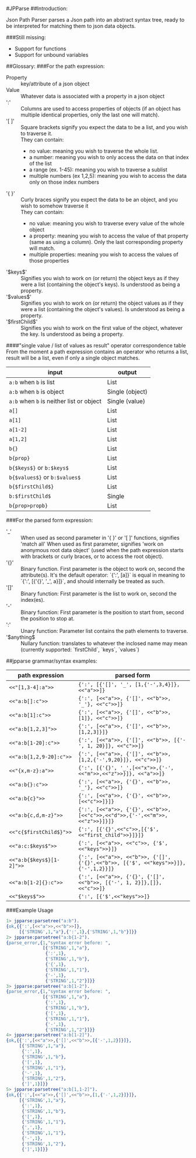 #JPParse
##Introduction:


Json Path Parser parses a Json path into an abstract syntax tree, ready to be interpreted for matching them to json data objects.

###Still missing:

- Support for functions
- Support for unbound variables

##Glossary:
###For the path expression:

<dl>
<dt>Property</dt>
    <dd>key/attribute of a json object</dd>
<dt>Value</dt>
   <dd>Whatever data is associated with a property in a json object</dd>
<dt>':'</dt>
    <dd>Columns are used to access properties of objects (if an object has multiple identical properties, only the last one will match).</dd>
<dt>'[ ]'</dt>
    <dd>Square brackets signify you expect the data to be a list, and you wish to traverse it.<br>
    They can contain:
<ul>       
 <li>no value: meaning you wish to traverse the whole list.</li>
      <li>  a number: meaning you wish to only access the data on that index of the list</li>
       <li> a range (ex. 1-45): meaning you wish to traverse a sublist</li>
        <li>multiple numbers (ex 1,2,5): meaning you wish to access the data only on those index numbers</li></ul></dd>

<dt>'{ }'</dt>
    <dd>Curly braces signify you expect the data to be an object, and you wish to somehow traverse it<br>
    They can contain:
       <ul><li> no value: meaning you wish to traverse every value of the whole object</li>
        <li>a property: meaning you wish to access the value of that property (same as using a column). Only the last corresponding property will match.</li>
       <li> multiple properties: meaning you wish to access the values of those properties</li></ul></dd>

<dt>'$keys$'</dt>
   <dd> Signifies you wish to work on (or return) the object keys as if they were a list (containing the object's keys). Is understood as being a property.</dd>
   
<dt>'$values$'</dt>
   <dd> Signifies you wish to work on (or return) the object values as if they were a list (containing the object's values). Is understood as being a property.</dd>
   
<dt>'$firstChild$'</dt>
    <dd>Signifies you wish to work on the first value of the object, whatever the key. Is understood as being a property.</dd>
</dl>

####"single value / list of values as result" operator correspondence table
From the moment a path expression contains an operator who returns a list, result will be a list, even if only a single object matches.

input | output
--- | ---
`a:b` when `b` is list | List 
`a:b` when `b` is object | Single (object) 
`a:b` when `b` is neither list or object | Single (value) 
`a[]` | List 
`a[1]` | List 
`a[1-2]` | List 
`a[1,2]` | List 
`b{}` | List 
`b{prop}` | List 
`b{$keys$}` or `b:$keys$` | List
`b{$values$}` or `b:$values$` | List
`b{$firstChild$}` | List 
`b:$firstChild$` | Single 
`b{prop>propb}` | List 


###For the parsed form expression:
<dl>
<dt>'_'</dt>
<dd>    When used as second parameter in '{ }' or '[ ]' functions, signifies 'match all'
    When used as first parameter, signifies 'work on anonymous root data object' (used when the path expression starts with brackets or curly braces, or to access the root object).</dd>

<dt>'{}'</dt>
    <dd>Binary function. First parameter is the object to work on, second the attribute(s).
    It's the default operator: `{':', [a]}` is equal in meaning to `{':', [{'{}', '_', a}]}`, and should internally be treated as such.</dd>

<dt>'[]'</dt>
    <dd>Binary function: First parameter is the list to work on, second the index(es).</dd>

<dt>'-'</dt>
    <dd>Binary function: First parameter is the position to start from, second the position to stop at.</dd>

<dt>':'</dt>
    <dd>Unary function: Parameter list contains the path elements to traverse.</dd>

<dt>'$anything$</dt>
    <dd>Nullary function: translates to whatever the inclosed name may mean (currently supported: `firstChild`, `keys`, `values`)</dd>
       

##jpparse grammar/syntax examples:

path expression | parsed form
--- | ---
`<<"[1,3-4]:a">>` | `{':', [{'[]', '_', [1,{'-',3,4}]}, <<"a">>]}`
`<<"a:b[]:c">>` | `{':', [<<"a">>, {'[]', <<"b">>, '_'}, <<"c">>]}`
`<<"a:b[1]:c">>` | `{':', [<<"a">>, {'[]', <<"b">>, [1]}, <<"c">>]}`
`<<"a:b[1,2,3]">>` | `{':', [<<"a">>, {'[]', <<"b">>, [1,2,3]}]}`
`<<"a:b[1-20]:c">>` | `{':', [<<"a">>, {'[]', <<"b">>, [{'-', 1, 20}]}, <<"c">>]}`
`<<"a:b[1,2,9-20]:c">>` | `{':', [<<"a">>, {'[]', <<"b">>, [1,2,{'-',9,20}]}, <<"c">>]}`
`<<"{x,m-z}:a">>` | `{':', [{'{}', '_',[<<"x">>,{'-',<<"m">>,<<"z">>}]}, <<"a">>]}`
`<<"a:b{}:c">>` | `{':', [<<"a">>, {'{}', <<"b">>, '_'}, <<"c">>]}`
`<<"a:b{c}">>` | `{':', [<<"a">>, {'{}', <<"b">>, [<<"c">>]}]}`
`<<"a:b{c,d,m-z}">>` | `{':', [<<"a">>, {'{}', <<"b">>, [<<"c">>,<<"d">>,{'-',<<"m">>,<<"z">>}]}]}`
`<<"c{$firstChild$}">>` | `{':', [{'{}',<<"c">>,[{'$',<<"first_child">>}]}]}`
`<<"a:c:$keys$">>` | `{':', [<<"a">>, <<"c">>, {'$', <<"keys">>}]}`
`<<"a:b{$keys$}[1-2]">>` | `{':', [<<"a">>, <<"b">>, {'[]', {'{}',<<"b">>, [{'$', <<"keys">>}]}, {'-',1,2}}]}`
`<<"a:b[1-2]{}:c">>` | `{':', [<<"a">>, {'{}', {'[]', <<"b">>, [{'-', 1, 2}]},[]},<<"c">>]}`
`<<"$keys$">>` | `{':', [{'$',<<"keys">>]}`


###Example Usage

```erlang
1> jpparse:parsetree("a:b").
{ok,{{':',[<<"a">>,<<"b">>]},
     [{'STRING',1,"a"},{':',1},{'STRING',1,"b"}]}}
2> jpparse:parsetree("a:b{1-2"). 
{parse_error,{1,"syntax error before: ",
              [{'STRING',1,"a"},
               {':',1},
               {'STRING',1,"b"},
               {'{',1},
               {'STRING',1,"1"},
               {'-',1},
               {'STRING',1,"2"}]}}
3> jpparse:parsetree("a:b[1-2").
{parse_error,{1,"syntax error before: ",
              [{'STRING',1,"a"},
               {':',1},
               {'STRING',1,"b"},
               {'[',1},
               {'STRING',1,"1"},
               {'-',1},
               {'STRING',1,"2"}]}}
4> jpparse:parsetree("a:b[1-2]").
{ok,{{':',[<<"a">>,{'[]',<<"b">>,[{'-',1,2}]}]},
     [{'STRING',1,"a"},
      {':',1},
      {'STRING',1,"b"},
      {'[',1},
      {'STRING',1,"1"},
      {'-',1},
      {'STRING',1,"2"},
      {']',1}]}}
5> jpparse:parsetree("a:b[1,1-2]").
{ok,{{':',[<<"a">>,{'[]',<<"b">>,[1,{'-',1,2}]}]},
     [{'STRING',1,"a"},
      {':',1},
      {'STRING',1,"b"},
      {'[',1},
      {'STRING',1,"1"},
      {',',1},
      {'STRING',1,"1"},
      {'-',1},
      {'STRING',1,"2"},
      {']',1}]}}
```
